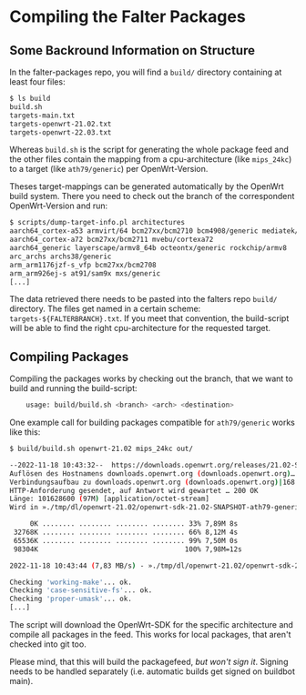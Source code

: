# Compiling the Falter Packages

## Some Backround Information on Structure

In the falter-packages repo, you will find a `build/` directory containing at least four files:

```sh
$ ls build
build.sh
targets-main.txt
targets-openwrt-21.02.txt
targets-openwrt-22.03.txt
```

Whereas `build.sh` is the script for generating the whole package feed and the other files contain the mapping from a cpu-architecture (like `mips_24kc`) to a target (like `ath79/generic`) per OpenWrt-Version.

Theses target-mappings can be generated automatically by the OpenWrt build system. There you need to check out the branch of the correspondent OpenWrt-Version and run:

```sh
$ scripts/dump-target-info.pl architectures
aarch64_cortex-a53 armvirt/64 bcm27xx/bcm2710 bcm4908/generic mediatek/mt7622 mvebu/cortexa53 sunxi/cortexa53
aarch64_cortex-a72 bcm27xx/bcm2711 mvebu/cortexa72
aarch64_generic layerscape/armv8_64b octeontx/generic rockchip/armv8
arc_archs archs38/generic
arm_arm1176jzf-s_vfp bcm27xx/bcm2708
arm_arm926ej-s at91/sam9x mxs/generic
[...]
```

The data retrieved there needs to be pasted into the falters repo `build/` directory. The files get named in a certain scheme: `targets-${FALTERBRANCH}.txt`. If you meet that convention, the build-script will be able to find the right cpu-architecture for the requested target.

## Compiling Packages

Compiling the packages works by checking out the branch, that we want to build and running the build-script:

```sh
    usage: build/build.sh <branch> <arch> <destination>
```

One example call for building packages compatible for `ath79/generic` works like this:

```sh
$ build/build.sh openwrt-21.02 mips_24kc out/

--2022-11-18 10:43:32--  https://downloads.openwrt.org/releases/21.02-SNAPSHOT/targets/ath79/generic/openwrt-sdk-21.02-SNAPSHOT-ath79-generic_gcc-8.4.0_musl.Linux-x86_64.tar.xz
Auflösen des Hostnamens downloads.openwrt.org (downloads.openwrt.org)… 168.119.138.211, 2a01:4f8:251:321::2
Verbindungsaufbau zu downloads.openwrt.org (downloads.openwrt.org)|168.119.138.211|:443 … verbunden.
HTTP-Anforderung gesendet, auf Antwort wird gewartet … 200 OK
Länge: 101628600 (97M) [application/octet-stream]
Wird in »./tmp/dl/openwrt-21.02/openwrt-sdk-21.02-SNAPSHOT-ath79-generic_gcc-8.4.0_musl.Linux-x86_64.tar.xz« gespeichert.

     0K ........ ........ ........ ........ 33% 7,89M 8s
 32768K ........ ........ ........ ........ 66% 8,12M 4s
 65536K ........ ........ ........ ........ 99% 7,50M 0s
 98304K                                    100% 7,98M=12s

2022-11-18 10:43:44 (7,83 MB/s) - »./tmp/dl/openwrt-21.02/openwrt-sdk-21.02-SNAPSHOT-ath79-generic_gcc-8.4.0_musl.Linux-x86_64.tar.xz« gespeichert [101628600/101628600]

Checking 'working-make'... ok.
Checking 'case-sensitive-fs'... ok.
Checking 'proper-umask'... ok.
[...]
```

The script will download the OpenWrt-SDK for the specific architecture and compile all packages in the feed. This works for local packages, that aren't checked into git too.

Please mind, that this will build the packagefeed, _but won't sign it_. Signing needs to be handled separately (i.e. automatic builds get signed on buildbot main).
